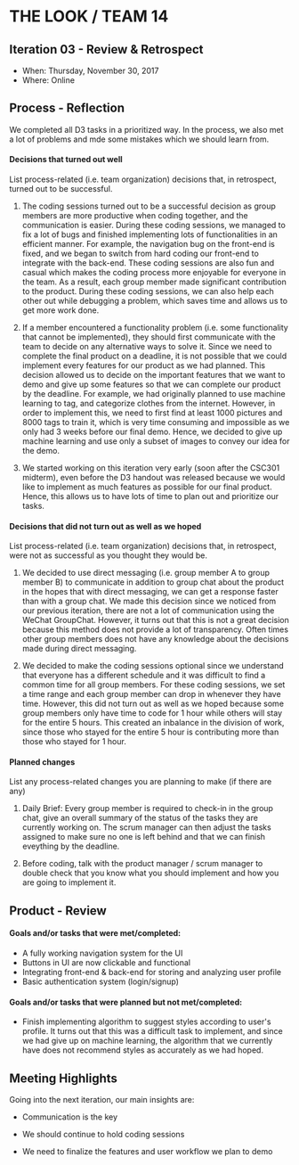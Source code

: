 # THE LOOK / TEAM 14

## Iteration 03 - Review & Retrospect

 * When: Thursday, November 30, 2017
 * Where: Online

## Process - Reflection

We completed all D3 tasks in a prioritized way. In the process, we also met a lot of problems and mde some mistakes which we should learn from. 

#### Decisions that turned out well

List process-related (i.e. team organization) decisions that, in retrospect, turned out to be successful.

1. The coding sessions turned out to be a successful decision as group members are more productive when coding together, and the communication is easier. During these coding sessions, we managed to fix a lot of bugs and finished implementing lots of functionalities in an efficient manner. For example, the navigation bug on the front-end is fixed, and we began to switch from hard coding our front-end to integrate with the back-end. These coding sessions are also fun and casual which makes the coding process more enjoyable for everyone in the team. As a result, each group member made significant contribution to the product. During these coding sessions, we can also help each other out while debugging a problem, which saves time and allows us to get more work done. 

2. If a member encountered a functionality problem (i.e. some functionality that cannot be implemented), they should first communicate with the team to decide on any alternative ways to solve it. Since we need to complete the final product on a deadline, it is not possible that we could implement every features for our product as we had planned. This decision allowed us to decide on the important features that we want to demo and give up some features so that we can complete our product by the deadline. For example, we had originally planned to use machine learning to tag, and categorize clothes from the internet. However, in order to implement this, we need to first find at least 1000 pictures and 8000 tags to train it, which is very time consuming and impossible as we only had 3 weeks before our final demo. Hence, we decided to give up machine learning and use only a subset of images to convey our idea for the demo. 

3. We started working on this iteration very early (soon after the CSC301 midterm), even before the D3 handout was released because we would like to implement as much features as possible for our final product. Hence, this allows us to have lots of time to plan out and prioritize our tasks. 

#### Decisions that did not turn out as well as we hoped

List process-related (i.e. team organization) decisions that, in retrospect, were not as successful as you thought they would be.

1. We decided to use direct messaging (i.e. group member A to group member B) to communicate in addition to group chat about the product in the hopes that with direct messaging, we can get a response faster than with a group chat. We made this decision since we noticed from our previous iteration, there are not a lot of communication using the WeChat GroupChat. However, it turns out that this is not a great decision because this method does not provide a lot of transparency. Often times other group members does not have any knowledge about the decisions made during direct messaging. 

2. We decided to make the coding sessions optional since we understand that everyone has a different schedule and it was difficult to find a common time for all group members. For these coding sessions, we set a time range and each group member can drop in whenever they have time. However, this did not turn out as well as we hoped because some group members only have time to code for 1 hour while others will stay for the entire 5 hours. This created an inbalance in the division of work, since those who stayed for the entire 5 hour is contributing more than those who stayed for 1 hour. 

#### Planned changes

List any process-related changes you are planning to make (if there are any)

1. Daily Brief: Every group member is required to check-in in the group chat, give an overall summary of the status of the tasks they are currently working on. The scrum manager can then adjust the tasks assigned to make sure no one is left behind and that we can finish eveything by the deadline. 

2. Before coding, talk with the product manager / scrum manager to double check that you know what you should implement and how you are going to implement it. 

## Product - Review

#### Goals and/or tasks that were met/completed:
   
   * A fully working navigation system for the UI
   * Buttons in UI are now clickable and functional
   * Integrating front-end & back-end for storing and analyzing user profile
   * Basic authentication system (login/signup)

#### Goals and/or tasks that were planned but not met/completed:
   
   * Finish implementing algorithm to suggest styles according to user's profile. It turns out that this was a difficult task to implement, and since we had give up on machine learning, the algorithm that we currently have does not recommend styles as accurately as we had hoped. 

## Meeting Highlights

Going into the next iteration, our main insights are:

* Communication is the key

* We should continue to hold coding sessions

* We need to finalize the features and user workflow we plan to demo

